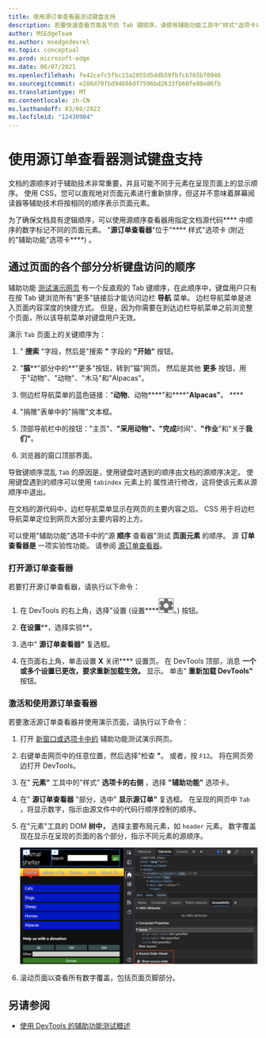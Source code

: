 ```yaml
---
title: 使用源订单查看器测试键盘支持
description: 若要快速查看页面各节的 Tab 键顺序，请使用辅助功能工具中"样式"选项卡右边的"源顺序查看器"。
author: MSEdgeTeam
ms.author: msedgedevrel
ms.topic: conceptual
ms.prod: microsoft-edge
ms.date: 06/07/2021
ms.openlocfilehash: fe42cefc5fbc15a2055d5ddb59fbfcb765bf0946
ms.sourcegitcommit: e286d79fbd94666df7596bd2633fb60fe08e86fb
ms.translationtype: MT
ms.contentlocale: zh-CN
ms.lasthandoff: 03/08/2022
ms.locfileid: "12430904"
---
```

# <a name="test-keyboard-support-using-the-source-order-viewer"></a>使用源订单查看器测试键盘支持

文档的源顺序对于辅助技术非常重要，并且可能不同于元素在呈现页面上的显示顺序。  使用 CSS，您可以直观地对页面元素进行重新排序，但这并不意味着屏幕阅读器等辅助技术将按相同的顺序表示页面元素。

为了确保文档具有逻辑顺序，可以使用源顺序查看器用指定文档源代码**** 中顺序的数字标记不同的页面元素。  "**源订单查看器**"位于"**** 样式"选项卡 (附近的"辅助功能"选项卡****) 。


<!-- ====================================================================== -->
## <a name="analyzing-the-order-of-keyboard-access-through-sections-of-the-page"></a>通过页面的各个部分分析键盘访问的顺序

辅助功能 [测试演示网页](https://microsoftedge.github.io/Demos/devtools-a11y-testing/) 有一个反直观的 Tab 键顺序，在此顺序中，键盘用户只有在按 Tab 键浏览所有"更多"链接后才能访问边栏 **导航** 菜单。  边栏导航菜单是进入页面内容深度的快捷方式。  但是，因为你需要在到达边栏导航菜单之前浏览整个页面，所以该导航菜单对键盘用户无效。

演示 `Tab` 页面上的关键顺序为：

1. " **搜索** "字段，然后是"搜索 **"** 字段的 **"开始"** 按钮。

1. "**猫****"部分中的**"更多"按钮，转到"猫"网页。  然后是其他 **更多** 按钮，用于"动物"、"动物"、"木马"和"Alpacas"。

1. 侧边栏导航菜单的蓝色链接："**动物**、动物****"和****"**Alpacas"**。 ****

1. "捐赠"表单中的"捐赠"文本框。

1. 顶部导航栏中的按钮："主页"、******"采用动物**"、**"完成**时间"、**"作业**"和"关于**我们"**。

1. 浏览器的窗口顶部界面。

导致键顺序混乱 `Tab` 的原因是，使用键盘时遇到的顺序由文档的源顺序决定。  使用键盘遇到的顺序可以使用 `tabindex` 元素上的 属性进行修改，这将使该元素从源顺序中退出。

在文档的源代码中，边栏导航菜单显示在网页的主要内容之后。  CSS 用于将边栏导航菜单定位到网页大部分主要内容的上方。

可以使用"辅助功能"选项卡中的"源 **顺序** 查看器"测试 **页面元素** 的顺序。 源 **订单查看器是** 一项实验性功能。 请参阅 [源订单查看器](../experimental-features/index.md#source-order-viewer)。


### <a name="turning-on-the-source-order-viewer"></a>打开源订单查看器

若要打开源订单查看器，请执行以下命令：

1. 在 DevTools 的右上角，选择"设置 (设置****![按钮](../media/settings-button-icon.msft.png)。) 按钮。

1. **在设置****，选择实验**。

1. 选中" **源订单查看器"** 复选框。

1. 在页面右上角，单击设置 **X** 关闭**** 设置页。  在 DevTools 顶部，消息 **一个或多个设置已更改，要求重新加载生效。** 显示。  单击" **重新加载 DevTools"** 按钮。


### <a name="activating-and-using-the-source-order-viewer"></a>激活和使用源订单查看器

若要激活源订单查看器并使用演示页面，请执行以下命令：

1. 打开 [新窗口或选项卡中的](https://microsoftedge.github.io/Demos/devtools-a11y-testing/) 辅助功能测试演示网页。

1. 右键单击网页中的任意位置，然后选择"检查 **"**。  或者，按 `F12`。  将在网页旁边打开 DevTools。

1. 在" **元素"** 工具中的"样式" **选项卡的右侧** ，选择 **"辅助功能"** 选项卡。

1. 在" **源订单查看器** "部分，选中" **显示源订单"** 复选框。  在呈现的网页中 `Tab` ，将显示数字，指示由源文件中的代码行顺序控制的顺序。

1. 在"元素"工具的 DOM **树中，** 选择主要布局元素，如 `header` 元素。  数字覆盖现在显示在呈现的页面的各个部分，指示不同元素的源顺序。

   ![激活源订单查看器会将源中的元素顺序显示为页面上的覆盖层。](../media/a11y-testing-source-order-viewer.msft.png)

1. 滚动页面以查看所有数字覆盖，包括页面页脚部分。


<!-- ====================================================================== -->
## <a name="see-also"></a>另请参阅

*  [使用 DevTools 的辅助功能测试概述](accessibility-testing-in-devtools.md)
